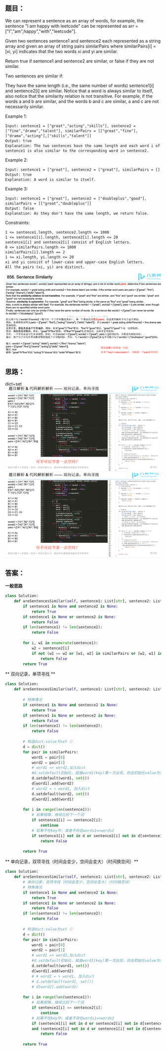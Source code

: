 ## 题目：
We can represent a sentence as an array of words, for example, the sentence "I am happy with leetcode" can be represented as arr = ["I","am",happy","with","leetcode"].

Given two sentences sentence1 and sentence2 each represented as a string array and given an array of string pairs similarPairs where similarPairs[i] = [xi, yi] indicates that the two words xi and yi are similar.

Return true if sentence1 and sentence2 are similar, or false if they are not similar.

Two sentences are similar if:

They have the same length (i.e., the same number of words)
sentence1[i] and sentence2[i] are similar.
Notice that a word is always similar to itself, also notice that the similarity relation is not transitive. For example, if the words a and b are similar, and the words b and c are similar, a and c are not necessarily similar.


Example 1:
```
Input: sentence1 = ["great","acting","skills"], sentence2 = ["fine","drama","talent"], similarPairs = [["great","fine"],["drama","acting"],["skills","talent"]]
Output: true
Explanation: The two sentences have the same length and each word i of sentence1 is also similar to the corresponding word in sentence2.
```
Example 2:
```
Input: sentence1 = ["great"], sentence2 = ["great"], similarPairs = []
Output: true
Explanation: A word is similar to itself.
```
Example 3:
```
Input: sentence1 = ["great"], sentence2 = ["doubleplus","good"], similarPairs = [["great","doubleplus"]]
Output: false
Explanation: As they don't have the same length, we return false.
```
Constraints:
```
1 <= sentence1.length, sentence2.length <= 1000
1 <= sentence1[i].length, sentence2[i].length <= 20
sentence1[i] and sentence2[i] consist of English letters.
0 <= similarPairs.length <= 1000
similarPairs[i].length == 2
1 <= xi.length, yi.length <= 20
xi and yi consist of lower-case and upper-case English letters.
All the pairs (xi, yi) are distinct.
```
![a](https://github.com/SSRRBB/Leetcode/blob/main/Images/148.png)
## 思路：
dict+set
![a](https://github.com/SSRRBB/Leetcode/blob/main/Images/149.png)
![a](https://github.com/SSRRBB/Leetcode/blob/main/Images/149.png)
## 答案：
**一般思路**
```python
class Solution:
    def areSentencesSimilar(self, sentence1: List[str], sentence2: List[str], similarPairs: List[List[str]]) -> bool:
        if sentence1 is None and sentence2 is None:
            return True
        if sentence1 is None or sentence2 is None:
            return False
        if len(sentence1) != len(sentence2):
            return False

        for i, w1 in enumerate(sentence1):
            w2 = sentence2[i]
            if not (w1 == w2 or [w1, w2] in similarPairs or [w2, w1] in similarPairs ):
                return False
        return True


```
** 双向记录，单项寻找 **
```python
class Solution:
    def areSentencesSimilar(self, sentence1: List[str], sentence2: List[str], similarPairs: List[List[str]]) -> bool:

        # 特殊情况
        if sentence1 is None and sentence2 is None:
            return True
        if sentence1 is None or sentence2 is None:
            return False
        if len(sentence1) != len(sentence2):
            return False

        # 构造dict:value为set（）
        d = dict()
        for pair in similarPairs:
            word1 = pair[0]
            word2 = pair[1]
            # word1 => word2,加入dict
            #d.setdefault初始化，就是word1(key)第一次出现，则会初始化value为set()
            d.setdefault(word1, set())
            d[word1].add(word2)
            # word2 = > word1, 加入dict
            d.setdefault(word2, set())
            d[word2].add(word1)

        for i in range(len(sentence1)):
            # 如果相等，继续比较下一个词
            if sentence1[i] == sentence2[i]:
                continue
            # 如果不在key中，或者不存在words1=>words2
            if sentence1[i] not in d or sentence2[i] not in d[sentence1[i]]:
                return False

        return True


```
** 单向记录，双项寻找（时间会变少，空间会变大）（时间换空间）**
```python 
class Solution:
    def areSentencesSimilar(self, sentence1: List[str], sentence2: List[str], similarPairs: List[List[str]]) -> bool:
        # 单向记录，双项寻找（时间会变少，空间会变大）（时间换空间）
        # 特殊情况
        if sentence1 is None and sentence2 is None:
            return True
        if sentence1 is None or sentence2 is None:
            return False
        if len(sentence1) != len(sentence2):
            return False

        # 构造dict:value为set（）
        d = dict()
        for pair in similarPairs:
            word1 = pair[0]
            word2 = pair[1]
            # word1 => word2,加入dict
            #d.setdefault初始化，就是word1(key)第一次出现，则会初始化value为set()
            d.setdefault(word1, set())
            d[word1].add(word2)
            # # word2 = > word1, 加入dict
            # d.setdefault(word2, set())
            # d[word2].add(word1)

        for i in range(len(sentence1)):
            # 如果相等，继续比较下一个词
            if sentence1[i] == sentence2[i]:
                continue
            # 如果不在key中，或者不存在words1=>words2
            if (sentence1[i] not in d or sentence2[i] not in d[sentence1[i]]) \
            and (sentence2[i] not in d or sentence1[i] not in d[sentence2[i]]):
                return False

        return True
```
